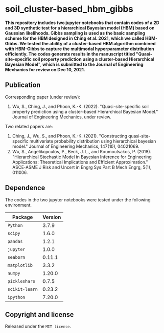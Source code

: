 # soil_cluster-based_hbm_gibbs

**This repository includes two jupyter notebooks that contain codes of a 2D and 3D synthetic test for a hierarchical Bayesian model (HBM) based on Gaussian likelihoods. Gibbs sampling is used as the basic sampling scheme for the HBM designed in Ching et al. 2021, which we called HBM-Gibbs. We tested the ability of a cluster-based HBM algorithm combined with HBM-Gibbs to capture the multimodal hyperparameter distribution efficiently. The codes generate results in the manuscript titled "Quasi-site-specific soil property prediction using a cluster-based Hierarchical Bayesian Model", which is submitted to the Journal of Engineering Mechanics for review on Dec 10, 2021.**

## Publication

Corresponding paper (under review):
1. Wu, S., Ching, J., and Phoon, K.-K. (2022). "Quasi-site-specific soil property prediction using a cluster-based Hierarchical Bayesian Model." Journal of Engineering Mechanics, under review.

Two related papers are:
1. Ching, J., Wu, S., and Phoon, K.-K. (2021). "Constructing quasi-site-specific multivariate probability distribution using hierarchical bayesian model." Journal of Engineering Mechanics, 147(10), 04021069.
2. Wu, S., Angelikopoulos, P., Beck, J. L., and Koumoutsakos, P. (2018). "Hierarchical Stochastic Model in Bayesian Inference for Engineering Applications: Theoretical Implications and Efficient Approximation." ASCE-ASME J Risk and Uncert in Engrg Sys Part B Mech Engrg, 5(1), 011006.

## Dependence

The codes in the two jupyter notebooks were tested under the following environment.

| Package        | Version   |
| -------------- | --------- |
| `Python`       | 3.7.9     |
| `scipy`        | 1.6.0     |
| `pandas`       | 1.2.1     |
| `jupyter`      | 1.0.0     |
| `seaborn`      | 0.11.1    |
| `matplotlib`   | 3.3.2     |
| `numpy`        | 1.20.0    |
| `pickleshare`  | 0.7.5     |
| `scikit-learn` | 0.23.2    |
| `ipython`      | 7.20.0    |

## Copyright and license

Released under the `MIT license`.
